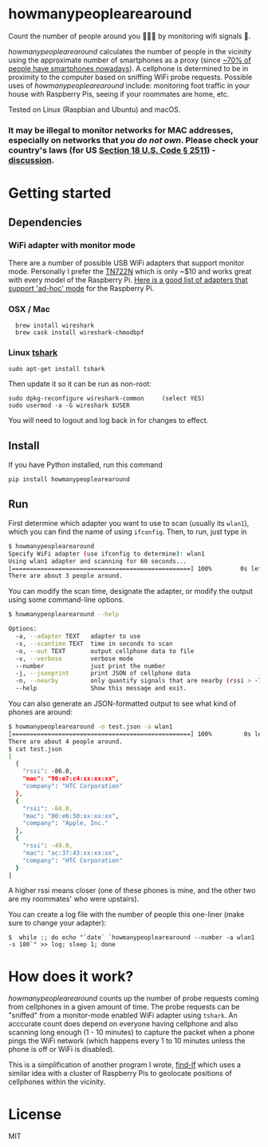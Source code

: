 
# howmanypeoplearearound 

Count the number of people around you :family_man_man_boy: by monitoring wifi signals :satellite:.

*howmanypeoplearearound* calculates the number of people in the vicinity
using the approximate number of smartphones as a proxy (since [~70% of people have smartphones nowadays](https://twitter.com/conradhackett/status/701798230619590656)). 
A cellphone is determined to be in proximity to the computer based on sniffing WiFi probe 
requests. Possible uses of *howmanypeoplearearound* include: monitoring foot traffic in your house
with Raspberry Pis, seeing if your roommates are home, etc.

Tested on Linux (Raspbian and Ubuntu) and macOS.

### **It may be illegal** to monitor networks for MAC addresses, especially on networks that *you do not own*. Please check your country's laws (for US [Section 18 U.S. Code § 2511](https://www.law.cornell.edu/uscode/text/18/2511)) - [discussion](https://github.com/schollz/howmanypeoplearearound/issues/4).

Getting started
===============

## Dependencies

### WiFi adapter with monitor mode

There are a number of possible USB WiFi adapters that support monitor mode.
Personally I prefer the [TN722N](http://www.ebay.com/sch/i.html?_pgn=1&isRefine=false&_nkw=tn722n) which 
is only ~$10 and works great with every model of the Raspberry Pi. [Here is a good list of adapters that support 'ad-hoc' mode](http://elinux.org/RPi_USB_Wi-Fi_Adapters) for the
Raspberry Pi.

### OSX / Mac
```
  brew install wireshark
  brew cask install wireshark-chmodbpf
```

### Linux [tshark](https://www.wireshark.org/docs/man-pages/tshark.html) 

```
sudo apt-get install tshark
```

Then update it so it can be run as non-root:

```
sudo dpkg-reconfigure wireshark-common     (select YES)
sudo usermod -a -G wireshark $USER
```

You will need to logout and log back in for changes to effect.


## Install

If you have Python installed, run this command

```
pip install howmanypeoplearearound
```

## Run

First determine which adapter you want to use to scan (usually its `wlan1`), which you can find the name of using `ifconfig`. Then, to run, just type in

```bash
$ howmanypeoplearearound
Specify WiFi adapter (use ifconfig to determine): wlan1
Using wlan1 adapter and scanning for 60 seconds...
[==================================================] 100%        0s left
There are about 3 people around.
```

You can modify the scan time, designate the adapter, or modify the output using some command-line options.

```bash
$ howmanypeoplearearound --help

Options:
  -a, --adapter TEXT   adapter to use
  -s, --scantime TEXT  time in seconds to scan
  -o, --out TEXT       output cellphone data to file
  -v, --verbose        verbose mode
  --number             just print the number
  -j, --jsonprint      print JSON of cellphone data
  -n, --nearby         only quantify signals that are nearby (rssi > -70)
  --help               Show this message and exit.
```

You can also generate an JSON-formatted output to see what kind of phones are around:

```bash
$ howmanypeoplearearound -o test.json -a wlan1
[==================================================] 100%         0s left
There are about 4 people around.
$ cat test.json
[
  {
    "rssi": -86.0,
    "mac": "90:e7:c4:xx:xx:xx",
    "company": "HTC Corporation"
  },
  {
    "rssi": -84.0,
    "mac": "80:e6:50:xx:xx:xx",
    "company": "Apple, Inc."
  },
  {
    "rssi": -49.0,
    "mac": "ac:37:43:xx:xx:xx",
    "company": "HTC Corporation"
  }
]
```

A higher rssi means closer (one of these phones is mine, and the other two are my roommates' who were upstairs).

You can create a log file with the number of people this one-liner (make sure to change your adapter):

```
$  while :; do echo "`date` `howmanypeoplearearound --number -a wlan1 -s 180`" >> log; sleep 1; done
```

How does it work?
==================

*howmanypeoplearearound* counts up the number of probe requests coming from cellphones in a given amount of time.
The probe requests can be "sniffed" from a monitor-mode enabled WiFi adapter using `tshark`. An acccurate count does 
depend on everyone having cellphone and also scanning long enough (1 - 10 minutes) to capture the packet when 
a phone pings the WiFi network (which happens every 1 to 10 minutes unless the phone is off or WiFi is disabled).

This is a simplification of another program I wrote, [find-lf](https://github.com/schollz/find-lf) which uses a similar idea with a cluster of Raspberry Pis to geolocate positions of cellphones within the vicinity.

License
=======

MIT
